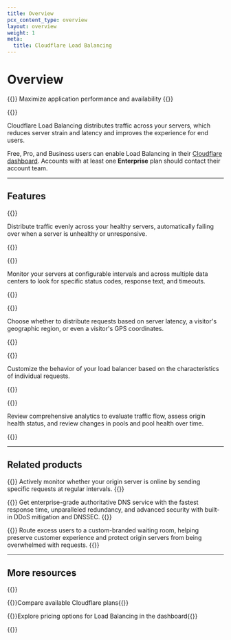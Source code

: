```yaml
---
title: Overview
pcx_content_type: overview
layout: overview
weight: 1
meta:
  title: Cloudflare Load Balancing
---
```


# Overview

{{<description>}}
Maximize application performance and availability
{{</description>}}

{{<plan type="add-on">}}

Cloudflare Load Balancing distributes traffic across your servers, which reduces server strain and latency and improves the experience for end users.

Free, Pro, and Business users can enable Load Balancing in their [Cloudflare dashboard](https://dash.cloudflare.com/). Accounts with at least one **Enterprise** plan should contact their account team.

---

## Features

{{<feature header="Load balancing and failover" href="/load-balancing/understand-basics/load-balancers/">}}

Distribute traffic evenly across your healthy servers, automatically failing over when a server is unhealthy or unresponsive.

{{</feature>}}

{{<feature header="Active monitoring" href="/load-balancing/understand-basics/monitors/">}}

Monitor your servers at configurable intervals and across multiple data centers to look for specific status codes, response text, and timeouts.

{{</feature>}}

{{<feature header="Intelligent routing" href="/load-balancing/understand-basics/traffic-steering/">}}

Choose whether to distribute requests based on server latency, a visitor's geographic region, or even a visitor's GPS coordinates.

{{</feature>}}

{{<feature header="Custom rules" href="/load-balancing/additional-options/load-balancing-rules/">}}

Customize the behavior of your load balancer based on the characteristics of individual requests.

{{</feature>}}

{{<feature header="Analytics" href="/load-balancing/reference/load-balancing-analytics/">}}

Review comprehensive analytics to evaluate traffic flow, assess origin health status, and review changes in pools and pool health over time.

{{</feature>}}

---

## Related products

{{<related header="Standalone Health Checks" href="https://support.cloudflare.com/hc/articles/4404867308429" product="load-balancing">}}
Actively monitor whether your origin server is online by sending specific requests at regular intervals.
{{</related>}}

{{<related header="DNS" href="/dns/" product="dns">}}
Get enterprise-grade authoritative DNS service with the fastest response time, unparalleled redundancy, and advanced security with built-in DDoS mitigation and DNSSEC.
{{</related>}}

{{<related header="Waiting Room" href="/waiting-room/" product="waiting-room">}}
Route excess users to a custom-branded waiting room, helping preserve customer experience and protect origin servers from being overwhelmed with requests.
{{</related>}}

---

## More resources

{{<resource-group>}}

{{<resource header="Plans" href="https://www.cloudflare.com/plans/#overview" icon="documentation-clipboard">}}Compare available Cloudflare plans{{</resource>}}

{{<resource header="Pricing" href="https://dash.cloudflare.com/?to=/:account/:zone/traffic/load-balancing/" icon="price">}}Explore pricing options for Load Balancing in the dashboard{{</resource>}}

{{</resource-group>}}